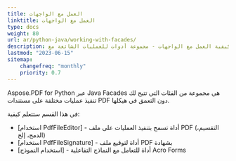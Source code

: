 ```yaml
---
title: العمل مع الواجهات
linktitle: العمل مع الواجهات
type: docs
weight: 80
url: ar/python-java/working-with-facades/
description: يشرح هذا القسم كيفية العمل مع الواجهات - مجموعة أدوات للعمليات الشائعة مع PDF.
lastmod: "2023-06-15"
sitemap:
    changefreq: "monthly"
    priority: 0.7
---
```


Aspose.PDF for Python عبر Java Facades هي مجموعة من الفئات التي تتيح لك تنفيذ عمليات مختلفة على مستندات PDF دون التعمق في هيكلها.

في هذا القسم ستتعلم كيفية:

- [استخدام PdfFileEditor] - أداة تسمح بتنفيذ العمليات على ملف PDF (التقسيم، الدمج، إلخ)
- [استخدام PdfFileSignature] - أداة لتوقيع ملف PDF بشهادة
- [استخدام النموذج] - أداة للتعامل مع النماذج التفاعلية Acro Forms